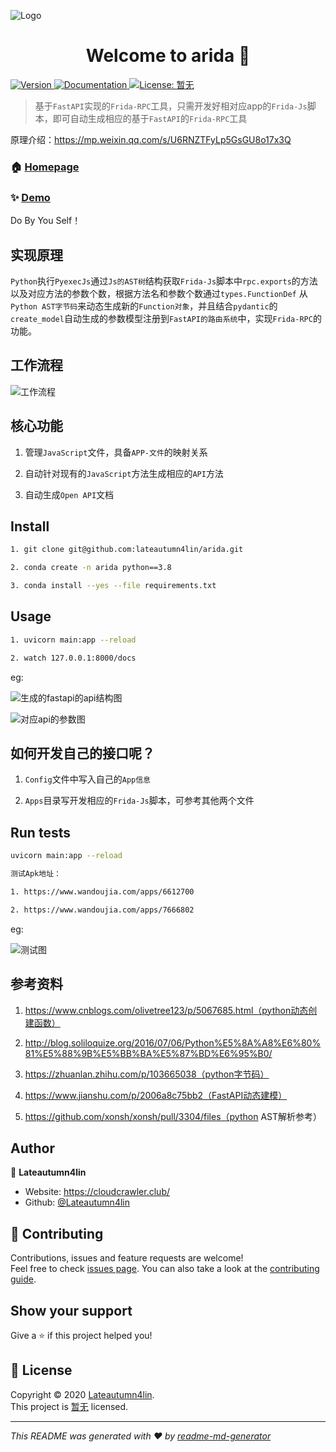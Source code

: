 ![Logo](https://github.com/lateautumn4lin/arida/blob/master/source/%E5%BE%AE%E4%BF%A1%E6%88%AA%E5%9B%BE_20200929102338.png)

<h1 align="center">Welcome to arida 👋</h1>
<p>
  <a href="https://www.npmjs.com/package/arida" target="_blank">
    <img alt="Version" src="https://img.shields.io/npm/v/arida.svg">
  </a>
  <a href="暂无" target="_blank">
    <img alt="Documentation" src="https://img.shields.io/badge/documentation-yes-brightgreen.svg" />
  </a>
  <a href="暂无" target="_blank">
    <img alt="License: 暂无" src="https://img.shields.io/badge/License-暂无-yellow.svg" />
  </a>
</p>

> 基于`FastAPI`实现的`Frida-RPC`工具，只需开发好相对应app的`Frida-Js`脚本，即可自动生成相应的基于`FastAPI`的`Frida-RPC`工具

原理介绍：https://mp.weixin.qq.com/s/U6RNZTFyLp5GsGU8o17x3Q

### 🏠 [Homepage](暂无)

### ✨ [Demo](暂无)

Do By You Self！

## 实现原理

`Python`执行`PyexecJs`通过`Js的AST树`结构获取`Frida-Js`脚本中`rpc.exports`的方法以及对应方法的参数个数，根据方法名和参数个数通过`types.FunctionDef`
从`Python AST字节码`来动态生成新的`Function对象`，并且结合`pydantic`的`create_model`自动生成的参数模型注册到`FastAPI的路由系统`中，实现`Frida-RPC`的功能。

## 工作流程

![工作流程](https://github.com/lateautumn4lin/arida/blob/master/source/process.jpg)

## 核心功能

1. 管理`JavaScript`文件，具备`APP-文件`的映射关系

2. 自动针对现有的`JavaScript`方法生成相应的`API`方法

3. 自动生成`Open API`文档

## Install

```sh
1. git clone git@github.com:lateautumn4lin/arida.git

2. conda create -n arida python==3.8

3. conda install --yes --file requirements.txt
```

## Usage

```sh
1. uvicorn main:app --reload

2. watch 127.0.0.1:8000/docs 
```

eg:

![生成的fastapi的api结构图](https://github.com/lateautumn4lin/arida/blob/master/source/fastapi_docs.png)

![对应api的参数图](https://github.com/lateautumn4lin/arida/blob/master/source/post_body_hints.png)

## 如何开发自己的接口呢？

1. `Config`文件中写入自己的`App信息`

2. `Apps`目录写开发相应的`Frida-Js`脚本，可参考其他两个文件

## Run tests

```sh
uvicorn main:app --reload

测试Apk地址：

1. https://www.wandoujia.com/apps/6612700

2. https://www.wandoujia.com/apps/7666802
```

eg:

![测试图](https://github.com/lateautumn4lin/arida/blob/master/source/test.png)

## 参考资料

1. https://www.cnblogs.com/olivetree123/p/5067685.html（python动态创建函数）

2. http://blog.soliloquize.org/2016/07/06/Python%E5%8A%A8%E6%80%81%E5%88%9B%E5%BB%BA%E5%87%BD%E6%95%B0/

3. https://zhuanlan.zhihu.com/p/103665038（python字节码）

4. https://www.jianshu.com/p/2006a8c75bb2（FastAPI动态建模）

5. https://github.com/xonsh/xonsh/pull/3304/files（python AST解析参考）

## Author

👤 **Lateautumn4lin**

* Website: https://cloudcrawler.club/
* Github: [@Lateautumn4lin](https://github.com/Lateautumn4lin)

## 🤝 Contributing

Contributions, issues and feature requests are welcome!<br />Feel free to check [issues page](暂无). You can also take a
look at the [contributing guide](暂无).

## Show your support

Give a ⭐️ if this project helped you!

## 📝 License

Copyright © 2020 [Lateautumn4lin](https://github.com/Lateautumn4lin).<br />
This project is [暂无](暂无) licensed.

***
_This README was generated with ❤️ by [readme-md-generator](https://github.com/kefranabg/readme-md-generator)_
